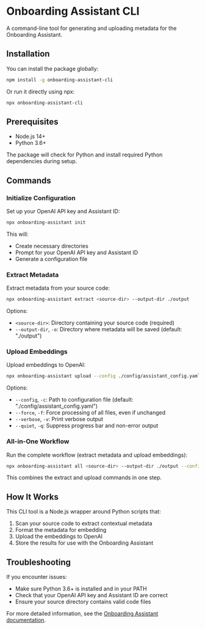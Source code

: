 # Onboarding Assistant CLI

A command-line tool for generating and uploading metadata for the Onboarding Assistant.

## Installation

You can install the package globally:

```bash
npm install -g onboarding-assistant-cli
```

Or run it directly using npx:

```bash
npx onboarding-assistant-cli
```

## Prerequisites

- Node.js 14+
- Python 3.6+

The package will check for Python and install required Python dependencies during setup.

## Commands

### Initialize Configuration

Set up your OpenAI API key and Assistant ID:

```bash
npx onboarding-assistant init
```

This will:
- Create necessary directories
- Prompt for your OpenAI API key and Assistant ID
- Generate a configuration file

### Extract Metadata

Extract metadata from your source code:

```bash
npx onboarding-assistant extract <source-dir> --output-dir ./output
```

Options:
- `<source-dir>`: Directory containing your source code (required)
- `--output-dir`, `-o`: Directory where metadata will be saved (default: "./output")

### Upload Embeddings

Upload embeddings to OpenAI:

```bash
npx onboarding-assistant upload --config ./config/assistant_config.yaml
```

Options:
- `--config`, `-c`: Path to configuration file (default: "./config/assistant_config.yaml")
- `--force`, `-f`: Force processing of all files, even if unchanged
- `--verbose`, `-v`: Print verbose output
- `--quiet`, `-q`: Suppress progress bar and non-error output

### All-in-One Workflow

Run the complete workflow (extract metadata and upload embeddings):

```bash
npx onboarding-assistant all <source-dir> --output-dir ./output --config ./config/assistant_config.yaml
```

This combines the extract and upload commands in one step.

## How It Works

This CLI tool is a Node.js wrapper around Python scripts that:

1. Scan your source code to extract contextual metadata
2. Format the metadata for embedding
3. Upload the embeddings to OpenAI
4. Store the results for use with the Onboarding Assistant

## Troubleshooting

If you encounter issues:

- Make sure Python 3.6+ is installed and in your PATH
- Check that your OpenAI API key and Assistant ID are correct
- Ensure your source directory contains valid code files

For more detailed information, see the [Onboarding Assistant documentation](https://github.com/jsatlien/onboarding-assistant).
